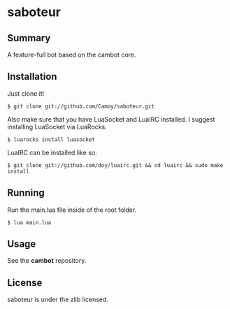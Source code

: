 # saboteur
## Summary
A feature-full bot based on the cambot core.

## Installation
Just clone it!

    $ git clone git://github.com/Camoy/saboteur.git

Also make sure that you have LuaSocket and LuaIRC installed.  I suggest installing LuaSocket via LuaRocks.

    $ luarocks install luasocket

LuaIRC can be installed like so:

    $ git clone git://github.com/doy/luairc.git && cd luairc && sudo make install

## Running
Run the main.lua file inside of the root folder.

    $ lua main.lua

## Usage
See the __cambot__ repository.

## License
saboteur is under the zlib licensed.
